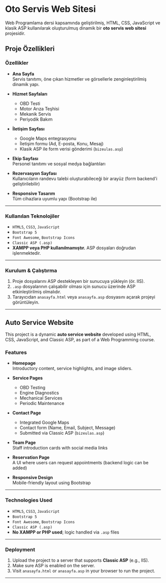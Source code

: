#  Oto Servis Web Sitesi

 Web Programlama dersi kapsamında geliştirilmiş, HTML, CSS, JavaScript ve klasik ASP kullanılarak oluşturulmuş dinamik bir **oto servis web sitesi** projesidir.

##  Proje Özellikleri

###  Özellikler

- **Ana Sayfa**  
  Servis tanıtımı, öne çıkan hizmetler ve görsellerle zenginleştirilmiş dinamik yapı.

- **Hizmet Sayfaları**  
  - OBD Testi  
  - Motor Arıza Teşhisi  
  - Mekanik Servis  
  - Periyodik Bakım  

- **İletişim Sayfası**  
  - Google Maps entegrasyonu  
  - İletişim formu (Ad, E-posta, Konu, Mesaj)  
  - Klasik ASP ile form verisi gönderimi (`bizeulas.asp`)

- **Ekip Sayfası**  
  Personel tanıtımı ve sosyal medya bağlantıları

- **Rezervasyon Sayfası**  
  Kullanıcıların randevu talebi oluşturabileceği bir arayüz (form backend'i geliştirilebilir)

- **Responsive Tasarım**  
  Tüm cihazlara uyumlu yapı (Bootstrap ile)

---

###  Kullanılan Teknolojiler

- `HTML5`, `CSS3`, `JavaScript`  
- `Bootstrap 5`  
- `Font Awesome`, `Bootstrap Icons`  
- `Classic ASP (.asp)`  
- **XAMPP veya PHP kullanılmamıştır.** ASP dosyaları doğrudan işlenmektedir.

---

###  Kurulum & Çalıştırma

1. Proje dosyalarını ASP destekleyen bir sunucuya yükleyin (ör. IIS).
2. `.asp` dosyalarının çalışabilir olması için sunucu üzerinde ASP etkinleştirilmiş olmalıdır.
3. Tarayıcıdan `anasayfa.html` veya `anasayfa.asp` dosyasını açarak projeyi görüntüleyin.

---

##   Auto Service Website

This project is a dynamic **auto service website** developed using HTML, CSS, JavaScript, and Classic ASP, as part of a Web Programming course.

###  Features

- **Homepage**  
  Introductory content, service highlights, and image sliders.

- **Service Pages**  
  - OBD Testing  
  - Engine Diagnostics  
  - Mechanical Services  
  - Periodic Maintenance  

- **Contact Page**  
  - Integrated Google Maps  
  - Contact form (Name, Email, Subject, Message)  
  - Submitted via Classic ASP (`bizeulas.asp`)

- **Team Page**  
  Staff introduction cards with social media links

- **Reservation Page**  
  A UI where users can request appointments (backend logic can be added)

- **Responsive Design**  
  Mobile-friendly layout using Bootstrap

---

###  Technologies Used

- `HTML5`, `CSS3`, `JavaScript`  
- `Bootstrap 5`  
- `Font Awesome`, `Bootstrap Icons`  
- `Classic ASP (.asp)`  
- **No XAMPP or PHP used**; logic handled via `.asp` files

---

###  Deployment

1. Upload the project to a server that supports **Classic ASP** (e.g., IIS).
2. Make sure ASP is enabled on the server.
3. Visit `anasayfa.html` or `anasayfa.asp` in your browser to run the project.

---

